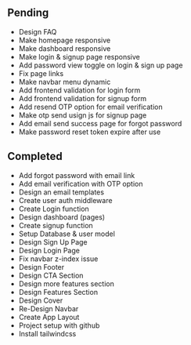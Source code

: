 ## Pending
- Design FAQ
- Make homepage responsive
- Make dashboard responsive
- Make login & signup page responsive
- Add password view toggle on login & sign up page
- Fix page links
- Make navbar menu dynamic
- Add frontend validation for login form
- Add frontend validation for signup form
- Add resend OTP option for email verification
- Make otp send usign js for signup page
- Add email send success page for forgot password
- Make password reset token expire after use

## Completed
- Add forgot password with email link
- Add email verification with OTP option
- Design an email templates
- Create user auth middleware
- Create Login function
- Design dashboard (pages)
- Create signup function
- Setup Database & user model
- Design Sign Up Page
- Design Login Page
- Fix navbar z-index issue
- Design Footer
- Design CTA Section
- Design more features section
- Design Features Section
- Design Cover
- Re-Design Navbar
- Create App Layout
- Project setup with github
- Install tailwindcss

